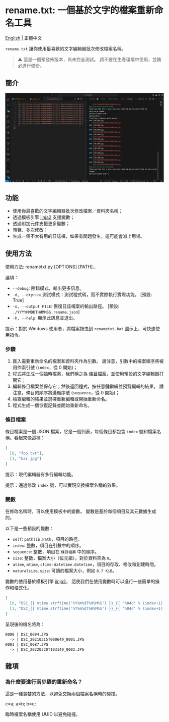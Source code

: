 # rename.txt: 一個基於文字的檔案重新命名工具

[English](./README.md) | 正體中文

`rename.txt` 讓你使用最喜歡的文字編輯器批次修改檔案名稱。

> :warning: 這是一個預發佈版本，尚未完全測試。
> 請不要在生產環境中使用，並務必進行備份。

## 簡介

![rename.txt 的螢幕截圖](./doc/screenshot_1.png)

## 功能

- 使用你最喜歡的文字編輯器批次修改檔案／資料夾名稱；
- 透過模板引擎 [jinja2] 支援變數；
- 透過附加元件支援更多變數；
- 預覽、多次修改；
- 生成一個不太有用的日誌檔，如果有問題發生，這可能會派上用場。

[jinja2]: https://palletsprojects.com/p/jinja/

## 使用方法

使用方法: renametxt.py [OPTIONS] [PATH]...

選項：

- `--debug`: 除錯模式，輸出更多訊息。
- `-d, --dryrun`: 測試模式：測試程式碼，而不實際執行實際功能。 [預設: True]
- `-o, --output FILE`: 恢復日誌檔案的輸出路徑。 [預設: `./YYYYMMDDTHHMMSS.rename.json`]
- `-h, --help`: 顯示此訊息並退出。

提示：對於 Windows 使用者，將檔案拖曳到 `renametxt.bat` 圖示上，可快速使用指令。

### 步驟

1. 匯入需要重新命名的檔案和資料夾作為引數。
   請注意，引數中的檔案順序將被用作索引號 (`index`，從 0 開始)；
2. 程式將生成一個臨時檔案，我們稱之為 <u>條目檔案</u>，並使用預設的文字編輯器打開它；
3. 編輯條目檔案並保存它；然後返回程式，按任意鍵繼續並預覽編輯的結果。
   請注意，條目的順序將遵循序號 (`sequence`，從 0 開始)；
4. 檢查編輯的結果並選擇重新編輯或開始重新命名。
5. 程式生成一個恢復記錄並開始重新命名。

### 條目檔案

條目檔案是一個 JSON 檔案，它是一個列表，每個條目都包含 `index` 號和檔案名稱。看起來像這樣：

```json
[
  [0, "foo.txt"],
  [1, "bar.jpg"]
]
```

提示：現代編輯器有多行編輯功能。

提示：通過修改 `index` 號，可以實現交換檔案名稱的效果。

### 變數

在修改名稱時，可以使用模板中的變數。
變數是基於每個項目及其元數據生成的。

以下是一些預設的變數：

- `self`: `pathlib.Path`，項目的路徑。
- `index`: 整數，項目在引數中的順序。
- `sequence`: 整數，項目在 `條目檔案` 中的順序。
- `size`: 整數，檔案大小（位元組）。對於資料夾為 `0`。
- `atime`, `mtime`, `ctime`: `datetime.datetime`，項目的存取、修改和創建時間。
- `naturalsize.size`: 可讀的檔案大小，例如 `8.7 KiB`。

變數的使用基於模板引擎 [jinja2]，
這使我們在使用變數時可以進行一些簡單的操作和格式化。

```json
[
  [0, "DSC_{{ mtime.strftime('%Y%m%dT%H%M%S') }}_{{ '%04d' % (index+1) }}.JPG"],
  [1, "DSC_{{ mtime.strftime('%Y%m%dT%H%M%S') }}_{{ '%04d' % (index+1) }}.JPG"]
]
```

呈現後的檔名將為：

```log
0000 | DSC_0094.JPG
  -> | DSC_20210315T000649_0001.JPG
0001 | DSC_0087.JPG
  -> | DSC_20220320T103149_0002.JPG
```

## 雜項

### 為什麼要進行兩步驟的重新命名？

這是一種貪婪的方法，以避免交換兩個檔案名稱時的碰撞。

c=a; a=b; b=c;

臨時檔案名稱使用 UUID 以避免碰撞。

